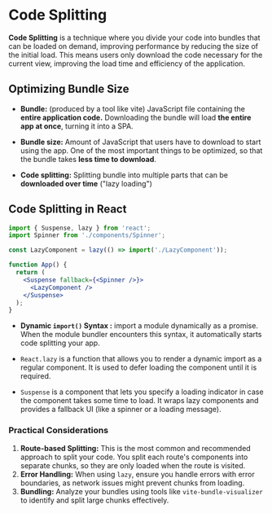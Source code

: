 # Code Splitting

**Code Splitting** is a technique where you divide your code into bundles that can be loaded on demand, improving performance by reducing the size of the initial load. This means users only download the code necessary for the current view, improving the load time and efficiency of the application.

## Optimizing Bundle Size

- **Bundle:** (produced by a tool like vite) JavaScript file containing the **entire application code.** Downloading the bundle will load **the entire app at once**, turning it into a SPA.

- **Bundle size:** Amount of JavaScript that users have to download to start using the app. One of the most important things to be optimized, so that the bundle takes **less time to download**.

- **Code splitting:** Splitting bundle into multiple parts that can be **downloaded over time** ("lazy loading")

## Code Splitting in React

```jsx
import { Suspense, lazy } from 'react';
import Spinner from './components/Spinner';

const LazyComponent = lazy(() => import('./LazyComponent'));

function App() {
  return (
    <Suspense fallback={<Spinner />}>
      <LazyComponent />
    </Suspense>
  );
}
```

- **Dynamic `import()` Syntax :** import a module dynamically as a promise. When the module bundler encounters this syntax, it automatically starts code splitting your app.

- `React.lazy` is a function that allows you to render a dynamic import as a regular component. It is used to defer loading the component until it is required.

- `Suspense` is a component that lets you specify a loading indicator in case the component takes some time to load. It wraps lazy components and provides a fallback UI (like a spinner or a loading message).

### Practical Considerations

1. **Route-based Splitting:** This is the most common and recommended approach to split your code. You split each route's components into separate chunks, so they are only loaded when the route is visited.
2. **Error Handling:** When using `lazy`, ensure you handle errors with error boundaries, as network issues might prevent chunks from loading.
3. **Bundling:** Analyze your bundles using tools like `vite-bundle-visualizer` to identify and split large chunks effectively.

